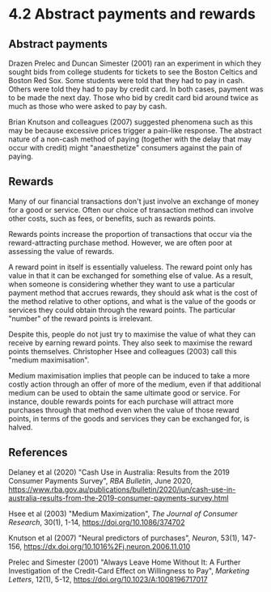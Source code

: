 # 4.2 Abstract payments and rewards

## Abstract payments

Drazen Prelec and Duncan Simester (2001) ran an experiment in which they sought bids from college students for tickets to see the Boston Celtics and Boston Red Sox. Some students were told that they had to pay in cash. Others were told they had to pay by credit card. In both cases, payment was to be made the next day. Those who bid by credit card bid around twice as much as those who were asked to pay by cash.

Brian Knutson and colleagues (2007) suggested phenomena such as this may be because excessive prices trigger a pain-like response. The abstract nature of a non-cash method of paying (together with the delay that may occur with credit) might "anaesthetize" consumers against the pain of paying.

## Rewards

Many of our financial transactions don't just involve an exchange of money for a good or service. Often our choice of transaction method can involve other costs, such as fees, or benefits, such as rewards points.

Rewards points increase the proportion of transactions that occur via the reward-attracting purchase method. However, we are often poor at assessing the value of rewards.

A reward point in itself is essentially valueless. The reward point only has value in that it can be exchanged for something else of value. As a result, when someone is considering whether they want to use a particular payment method that accrues rewards, they should ask what is the cost of the method relative to other options, and what is the value of the goods or services they could obtain through the reward points. The particular "number" of the reward points is irrelevant.

Despite this, people do not just try to maximise the value of what they can receive by earning reward points. They also seek to maximise the reward points themselves. Christopher Hsee and colleagues (2003) call this "medium maximisation".

Medium maximisation implies that people can be induced to take a more costly action through an offer of more of the medium, even if that additional medium can be used to obtain the same ultimate good or service. For instance, double rewards points for each purchase will attract more purchases through that method even when the value of those reward points, in terms of the goods and services they can be exchanged for, is halved.

## References

Delaney et al (2020) "Cash Use in Australia: Results from the 2019 Consumer Payments Survey", *RBA Bulletin*, June 2020, https://www.rba.gov.au/publications/bulletin/2020/jun/cash-use-in-australia-results-from-the-2019-consumer-payments-survey.html

Hsee et al (2003) "Medium Maximization", *The Journal of Consumer Research*, 30(1), 1-14, https://doi.org/10.1086/374702

Knutson et al (2007) "Neural predictors of purchases", *Neuron*, 53(1), 147-156, https://dx.doi.org/10.1016%2Fj.neuron.2006.11.010

Prelec and Simester (2001) "Always Leave Home Without It: A Further Investigation of the Credit-Card Effect on Willingness to Pay", *Marketing Letters*, 12(1), 5-12, https://doi.org/10.1023/A:1008196717017